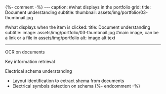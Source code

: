 {%- comment -%} ---
caption: #what displays in the portfolio grid:
title: Document understanding
subtitle:
thumbnail: assets/img/portfolio/03-thumbnail.jpg

#what displays when the item is clicked:
title: Document understanding
subtitle:
image: assets/img/portfolio/03-thumbnail.jpg #main image, can be a link or a file in assets/img/portfolio
alt: image alt text

---
OCR on documents

Key information retrieval


Electrical schema understanding

- Layout identification to extract shema from documents
- Electrical symbols detection on schema {%- endcomment -%}
